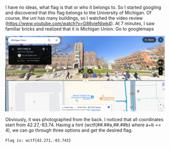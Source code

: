 I have no ideas, what flag is that or who it belongs to. So I started googling and discovered that this flag belongs to the University of Michigan. Of course, the uni has many buildings, so I watched the video review (https://www.youtube.com/watch?v=G86yieNIwk4). At 7 minutes, I saw familiar bricks and realized that it is Michigan Union. Go to googlemaps

![photo](../images/1.png)

Obviously, it was photographed from the back. I noticed that all coordinates start from 42.27,-83.74. Having a hint (wctf{##.##a,##.##b} where a+b == 4), we can go through three options and get the desired flag. 

```Flag is: wctf{42.271,-83.743}```
